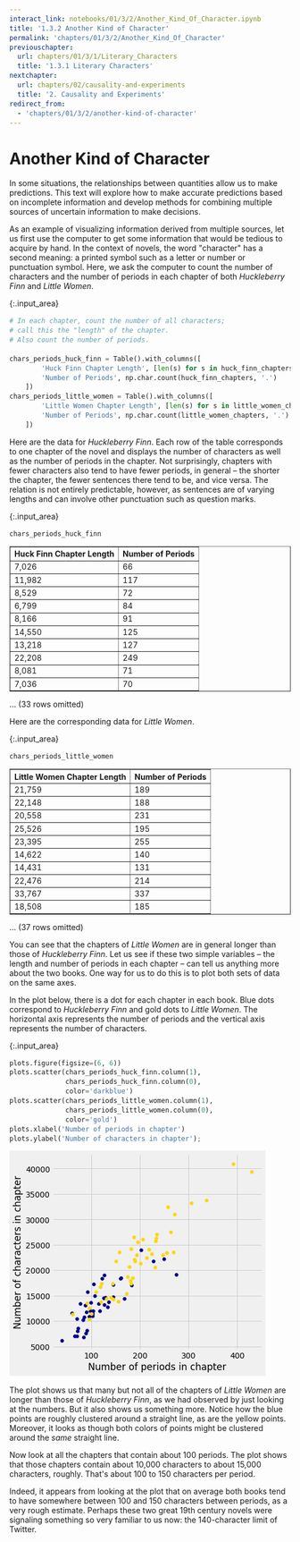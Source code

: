 ```yaml
---
interact_link: notebooks/01/3/2/Another_Kind_Of_Character.ipynb
title: '1.3.2 Another Kind of Character'
permalink: 'chapters/01/3/2/Another_Kind_Of_Character'
previouschapter:
  url: chapters/01/3/1/Literary_Characters
  title: '1.3.1 Literary Characters'
nextchapter:
  url: chapters/02/causality-and-experiments
  title: '2. Causality and Experiments'
redirect_from:
  - 'chapters/01/3/2/another-kind-of-character'
---
```


# Another Kind of Character

In some situations, the relationships between quantities allow us to make predictions. This text will explore how to make accurate predictions based on incomplete information and develop methods for combining multiple sources of uncertain information to make decisions.

As an example of visualizing information derived from multiple sources, let us first use the computer to get some information that would be tedious to acquire by hand. In the context of novels, the word "character" has a second meaning: a printed symbol such as a letter or number or punctuation symbol. Here, we ask the computer to count the number of characters and the number of periods in each chapter of both *Huckleberry Finn* and *Little Women*.


{:.input_area}
```python
# In each chapter, count the number of all characters;
# call this the "length" of the chapter.
# Also count the number of periods.

chars_periods_huck_finn = Table().with_columns([
        'Huck Finn Chapter Length', [len(s) for s in huck_finn_chapters],
        'Number of Periods', np.char.count(huck_finn_chapters, '.')
    ])
chars_periods_little_women = Table().with_columns([
        'Little Women Chapter Length', [len(s) for s in little_women_chapters],
        'Number of Periods', np.char.count(little_women_chapters, '.')
    ])
```

Here are the data for *Huckleberry Finn*. Each row of the table corresponds to one chapter of the novel and displays the number of characters as well as the number of periods in the chapter. Not surprisingly, chapters with fewer characters also tend to have fewer periods, in general – the shorter the chapter, the fewer sentences there tend to be, and vice versa. The relation is not entirely predictable, however, as sentences are of varying lengths and can involve other punctuation such as question marks. 


{:.input_area}
```python
chars_periods_huck_finn
```




<div markdown="0">
<table border="1" class="dataframe">
    <thead>
        <tr>
            <th>Huck Finn Chapter Length</th> <th>Number of Periods</th>
        </tr>
    </thead>
    <tbody>
        <tr>
            <td>7,026                   </td> <td>66               </td>
        </tr>
    </tbody>
        <tr>
            <td>11,982                  </td> <td>117              </td>
        </tr>
    </tbody>
        <tr>
            <td>8,529                   </td> <td>72               </td>
        </tr>
    </tbody>
        <tr>
            <td>6,799                   </td> <td>84               </td>
        </tr>
    </tbody>
        <tr>
            <td>8,166                   </td> <td>91               </td>
        </tr>
    </tbody>
        <tr>
            <td>14,550                  </td> <td>125              </td>
        </tr>
    </tbody>
        <tr>
            <td>13,218                  </td> <td>127              </td>
        </tr>
    </tbody>
        <tr>
            <td>22,208                  </td> <td>249              </td>
        </tr>
    </tbody>
        <tr>
            <td>8,081                   </td> <td>71               </td>
        </tr>
    </tbody>
        <tr>
            <td>7,036                   </td> <td>70               </td>
        </tr>
    </tbody>
</table>
<p>... (33 rows omitted)</p>
</div>



Here are the corresponding data for *Little Women*.


{:.input_area}
```python
chars_periods_little_women
```




<div markdown="0">
<table border="1" class="dataframe">
    <thead>
        <tr>
            <th>Little Women Chapter Length</th> <th>Number of Periods</th>
        </tr>
    </thead>
    <tbody>
        <tr>
            <td>21,759                     </td> <td>189              </td>
        </tr>
    </tbody>
        <tr>
            <td>22,148                     </td> <td>188              </td>
        </tr>
    </tbody>
        <tr>
            <td>20,558                     </td> <td>231              </td>
        </tr>
    </tbody>
        <tr>
            <td>25,526                     </td> <td>195              </td>
        </tr>
    </tbody>
        <tr>
            <td>23,395                     </td> <td>255              </td>
        </tr>
    </tbody>
        <tr>
            <td>14,622                     </td> <td>140              </td>
        </tr>
    </tbody>
        <tr>
            <td>14,431                     </td> <td>131              </td>
        </tr>
    </tbody>
        <tr>
            <td>22,476                     </td> <td>214              </td>
        </tr>
    </tbody>
        <tr>
            <td>33,767                     </td> <td>337              </td>
        </tr>
    </tbody>
        <tr>
            <td>18,508                     </td> <td>185              </td>
        </tr>
    </tbody>
</table>
<p>... (37 rows omitted)</p>
</div>



You can see that the chapters of *Little Women* are in general longer than those of *Huckleberry Finn*. Let us see if these two simple variables – the length and number of periods in each chapter – can tell us anything more about the two books. One way for us to do this is to plot both sets of data on the same axes. 

In the plot below, there is a dot for each chapter in each book. Blue dots correspond to *Huckleberry Finn* and gold dots to *Little Women*. The horizontal axis represents the number of periods and the vertical axis represents the number of characters.


{:.input_area}
```python
plots.figure(figsize=(6, 6))
plots.scatter(chars_periods_huck_finn.column(1), 
              chars_periods_huck_finn.column(0), 
              color='darkblue')
plots.scatter(chars_periods_little_women.column(1), 
              chars_periods_little_women.column(0), 
              color='gold')
plots.xlabel('Number of periods in chapter')
plots.ylabel('Number of characters in chapter');
```


![png](../../../../images/chapters/01/3/2/Another_Kind_Of_Character_7_0.png)


The plot shows us that many but not all of the chapters of *Little Women* are longer than those of *Huckleberry Finn*, as we had observed by just looking at the numbers. But it also shows us something more. Notice how the blue points are roughly clustered around a straight line, as are the yellow points. Moreover, it looks as though both colors of points might be clustered around the *same* straight line.

Now look at all the chapters that contain about 100 periods. The plot shows that those chapters contain about 10,000 characters to about 15,000 characters, roughly. That's about 100 to 150 characters per period.

Indeed, it appears from looking at the plot that on average both books tend to have somewhere between 100 and 150 characters between periods, as a very rough estimate. Perhaps these two great 19th century novels were signaling something so very familiar to us now: the 140-character limit of Twitter.
